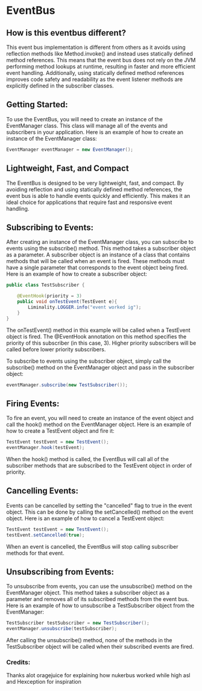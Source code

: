 # EventBus

## How is this eventbus different?

This event bus implementation is different from others as it avoids using reflection methods like Method.invoke() and instead uses statically defined method references. This means that the event bus does not rely on the JVM performing method lookups at runtime, resulting in faster and more efficient event handling. Additionally, using statically defined method references improves code safety and readability as the event listener methods are explicitly defined in the subscriber classes.

## Getting Started:
To use the EventBus, you will need to create an instance of the EventManager class. This class will manage all of the events and subscribers in your application. Here is an example of how to create an instance of the EventManager class:
```java
EventManager eventManager = new EventManager();
```

## Lightweight, Fast, and Compact

The EventBus is designed to be very lightweight, fast, and compact. By avoiding reflection and using statically defined method references, the event bus is able to handle events quickly and efficiently. This makes it an ideal choice for applications that require fast and responsive event handling.

## Subscribing to Events:
After creating an instance of the EventManager class, you can subscribe to events using the subscribe() method. This method takes a subscriber object as a parameter. A subscriber object is an instance of a class that contains methods that will be called when an event is fired. These methods must have a single parameter that corresponds to the event object being fired. Here is an example of how to create a subscriber object:
```java
public class TestSubscriber {

	@EventHook(priority = 3)
	public void onTestEvent(TestEvent e){
		Liminality.LOGGER.info("event worked ig");
	}
}
```

The onTestEvent() method in this example will be called when a TestEvent object is fired. The @EventHook annotation on this method specifies the priority of this subscriber (in this case, 3). Higher priority subscribers will be called before lower priority subscribers.

To subscribe to events using the subscriber object, simply call the subscribe() method on the EventManager object and pass in the subscriber object:
```java
eventManager.subscribe(new TestSubscriber());
```

## Firing Events:
To fire an event, you will need to create an instance of the event object and call the hook() method on the EventManager object. Here is an example of how to create a TestEvent object and fire it:
```java
TestEvent testEvent = new TestEvent();
eventManager.hook(testEvent);
```
When the hook() method is called, the EventBus will call all of the subscriber methods that are subscribed to the TestEvent object in order of priority.

## Cancelling Events:
Events can be cancelled by setting the "cancelled" flag to true in the event object. This can be done by calling the setCancelled() method on the event object. Here is an example of how to cancel a TestEvent object:
```java
TestEvent testEvent = new TestEvent();
testEvent.setCancelled(true);
```
When an event is cancelled, the EventBus will stop calling subscriber methods for that event.

## Unsubscribing from Events:

To unsubscribe from events, you can use the unsubscribe() method on the EventManager object. This method takes a subscriber object as a parameter and removes all of its subscribed methods from the event bus. Here is an example of how to unsubscribe a TestSubscriber object from the EventManager:

```java
TestSubscriber testSubscriber = new TestSubscriber();
eventManager.unsubscribe(testSubscriber);
```

After calling the unsubscribe() method, none of the methods in the TestSubscriber object will be called when their subscribed events are fired.

### Credits:

Thanks alot oragejuice for explaining how nukerbus worked while high asl and Hexception for inspiration
